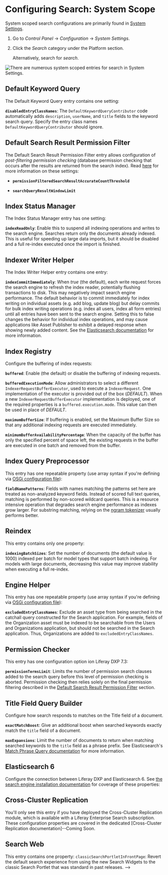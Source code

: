 # Configuring Search: System Scope

System scoped search configurations are primarily found in [System Settings](https://help.liferay.com/hc/en-us/articles/360029131591-System-Settings).

1. Go to *Control Panel* &rarr; *Configuration* &rarr; *System Settings*.

1. Click the *Search* category under the Platform section.

    Alternatively, search for *search*.

![There are numerous system scoped entries for search in System Settings.](./configuring-search/images/01.png)

## Default Keyword Query

The Default Keyword Query entry contains one setting:

**`disabledEntryClassNames`**: The `DefaultKeywordQueryContributor` code automatically adds `description`, `userName`, and `title` fields to the keyword search query. Specify the entry class names `DefaultKeywordQueryContributor` should ignore.

## Default Search Result Permission Filter

The Default Search Result Permission Filter entry allows configuration of *post-filtering permission checking* (database permission checking that occurs after the results are returned from the search index). Read [here](https://help.liferay.com/hc/en-us/articles/360029134011-Search-Results-Behavior#final-permissions-checking) for more information on these settings:

* **`permissionFilteredSearchResultAccurateCountThreshold`**

* **`searchQueryResultWindowLimit`**

## Index Status Manager

The Index Status Manager entry has one setting:

**`indexReadOnly`**: Enable this to suspend all indexing operations and writes to the search engine. Searches return only the documents already indexed. This is useful for speeding up large data imports, but it should be disabled and a full re-index executed once the import is finished.

## Indexer Writer Helper

The Index Writer Helper entry contains one entry:

**`indexCommitImmediately`**: When *true* (the default), each write request forces the search engine to refresh the index reader, potentially flushing transactions to disk. This may negatively impact search engine performance. The default behavior is to commit immediately for index writing on individual assets (e.g. add blog, update blog) but delay commits for bulk index writing operations (e.g.  index all users, index all form entries) until all entries have been sent to the search engine. Setting this to false changes the behavior for individual index operations, and may cause applications like Asset Publisher to exhibit a delayed response when showing newly added content. See the [Elasticsearch documentation](https://www.elastic.co/guide/en/elasticsearch/guide/current/near-real-time.html) for more information.

## Index Registry

Configure the buffering of index requests:

**`buffered`**: Enable (the default) or disable the buffering of indexing requests.

**`bufferedExecutionMode`**: Allow administrators to select a different `IndexerRequestBufferExecutor`, used to execute a `IndexerRequest`. One implementation of the executor is provided out of the box (_DEFAULT_). When a new `IndexerRequestBufferExecutor` implementation is deployed, one of the required properties is a `buffered.execution.mode`. This value can then be used in place of _DEFAULT_.

**`maximumBufferSize`**: If buffering is enabled, set the Maximum Buffer Size so that any additional indexing requests are executed immediately.

**`minimumBufferAvailabilityPercentage`**: When the capacity of the buffer has only the specified percent of space left, the existing requests in the buffer are executed in one batch and removed from the buffer.

## Index Query Preprocessor

This entry has one repeatable property (use array syntax if you're defining via [OSGi configuration file](https://help.liferay.com/hc/en-us/articles/360029131671-Creating-Configuration-Files)):

**`fieldNamePatterns`**: Fields with names matching the patterns set here are treated as non-analyzed keyword fields. Instead of scored full text queries, matching is performed by non-scored wildcard queries. This is a resource intensive operation that degrades search engine performance as indexes grow larger. For substring matching, relying on the [ngram tokenizer](https://www.elastic.co/guide/en/elasticsearch/reference/current/analysis-ngram-tokenizer.html) usually performs better.

## Reindex

This entry contains only one property:

**`indexingBatchSizes`**: Set the number of documents (the default value is 1000) indexed per batch for model types that support batch indexing. For models with large documents, decreasing this value may improve stability when executing a full re-index.

## Engine Helper

This entry has one repeatable property (use array syntax if you're defining via
[OSGi configuration file](https://help.liferay.com/hc/en-us/articles/360029131671-Creating-Configuration-Files)):

**`excludedEntryClassNames`**: Exclude an asset type from being searched in the catchall query constructed for the Search application. For example, fields of the Organization asset must be indexed to be searchable from the Users and Organizations application, but should not be searched in the Search application. Thus, Organizations are added to `excludedEntryClassNames`.

## Permission Checker

This entry has one configuration option ion Liferay DXP 7.3:

**`permissionTermsLimit`**: Limits the number of permission search clauses added to the search query before this level of permission checking is aborted. Permission checking then relies solely on the final permission filtering described in the [Default Search Result Permission Filter](#default-search-result-permission-filter) section.

## Title Field Query Builder

Configure how search responds to matches on the Title field of a document.

**`exactMatchBoost`**: Give an additional boost when searched keywords exactly match the `title` field of a document.

**`maxExpansions`**: Limit the number of documents to return when matching searched keywords to the `title` field as a phrase prefix. See Elasticsearch's [Match Phrase Query documentation](https://www.elastic.co/guide/en/elasticsearch/reference/current/query-dsl-match-query-phrase.html) for more information.

## Elasticsearch 6

Configure the connection between Liferay DXP and Elasticsearch 6. See [the search engine installation documentation](https://help.liferay.com/hc/en-us/articles/360029031671-Configuring-the-Liferay-Elasticsearch-Connector) for coverage of these properties:

## Cross-Cluster Replication

You'll only see this entry if you have deployed the Cross-Cluster Replication module, which is available with a Liferay Enterprise Search subscription. These configuration properties are covered in the dedicated [Cross-Cluster Replication documentation]--Coming Soon.

## Search Web

This entry contains one property: `classicSearchPortletInFrontPage`: Revert the default search experience from using the new Search Widgets to the classic Search Portlet that was standard in past releases. -->

<!-- Need coverage of some new 7.3 screens and the LES/DXP only screens: Similar Results Web Template Configuration Name (DXP only), Search Results Web Template (new in 7.3), X-Pack Monitoring (LES only), X-Pack Security (default now), Learning to Rank (LES only). There are also widget scoped sys settings for Similar Results Configuration and a lot of other widgets we could just briefly mention -->

<!-- ## Search Administration

In *Control Panel* &rarr; *Configuration* &rarr; *Search* there are three administrative UIs: Connections, Index Actions, and Field Mappings.

### Connections

Information about the search engine connection(s) is displayed here. For example,

```bash
Search Engine Vendor: Elasticsearch (Embedded), Client Version: 6.5.0, Nodes: A0D6GlN (6.5.0)
``` -->

<!-- Left a screenshot out on purpose, since this is still changing -->

<!-- ### Index Actions

In Index Actions, re-index at one of these levels:

    * All indexable assets
    * An individual indexable asset
    * All spell check indexes

### Field Mappings

The Field Mappings tab shows you all field mappings that are effective in the system, by index. Currently, you can view the mappings, copy them, zoom in or out, and view them with a dark theme.

## Portal Properties

Portal properties are system scoped as well. The [Lucene Search](https://docs.liferay.com/portal/7.2-latest/propertiesdoc/portal.properties.html#Lucene%20Search) portal properties configure low level search behavior. Review the properties and their descriptions and determine if they apply to your search requirements. -->
